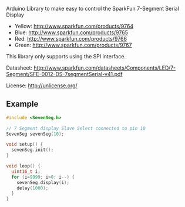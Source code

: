 Arduino Library to make easy to control the SparkFun 7-Segment Serial Display

* Yellow: http://www.sparkfun.com/products/9764
* Blue: http://www.sparkfun.com/products/9765
* Red: http://www.sparkfun.com/products/9766
* Green: http://www.sparkfun.com/products/9767

This library only supports using the SPI interface.

Datasheet:
http://www.sparkfun.com/datasheets/Components/LED/7-Segment/SFE-0012-DS-7segmentSerial-v41.pdf

License:
http://unlicense.org/



Example
-------

```C
#include <SevenSeg.h>

// 7 Segment display Slave Select connected to pin 10
SevenSeg sevenSeg(10);

void setup() {
  sevenSeg.init();
}

void loop() {
  uint16_t i;
  for (i=9999; i>0; i--) {
    sevenSeg.display(i);
    delay(1000);
  }
}
```
